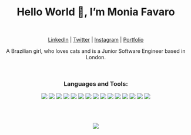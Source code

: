 <h1 align="center"> Hello World 👋, I’m Monia Favaro</h1>

</br>
<p align="center">
  <a href='https://www.linkedin.com/in/moniafavaro/' target="_blank">LinkedIn</a> | <a href='https://twitter.com/moniafavaro' target="_blank">Twitter</a> | <a href='https://www.instagram.com/moniiafavaro/' target="_blank">Instagram</a> | <a href='https://moniafavaro.github.io/' target="_blank">Portfolio</a>
</p>

<p align='center'>A Brazilian girl, who loves cats and is a Junior Software Engineer based in London.</p>

</br>
<h3 align="center">Languages and Tools:</h3>

<p align="center"> 
  <img src="https://img.icons8.com/color/48/000000/html-5--v1.png"/>
  <img src="https://img.icons8.com/color/48/000000/css3.png"/>
  <img src="https://img.icons8.com/color/48/000000/javascript--v1.png"/>
  <img src="https://img.icons8.com/color/48/000000/react-native.png"/>
  <img src="https://img.icons8.com/color/48/000000/sass.png"/>
  <img src="https://img.icons8.com/color/48/000000/bootstrap.png"/>
  <img src="https://img.icons8.com/color/48/000000/nodejs.png"/>
  <img src="https://img.icons8.com/color/48/000000/mongodb.png"/>
  <img src="https://img.icons8.com/ios/50/000000/django.png"/>
  <img src="https://img.icons8.com/color/48/000000/python--v1.png"/>
  <img src="https://img.icons8.com/color/48/000000/postgreesql.png"/>
  <img src="https://img.icons8.com/color/48/000000/npm.png"/>
  <img src="https://img.icons8.com/color/48/000000/git.png"/>
  <img src="https://img.icons8.com/fluency/48/000000/github.png"/>
  <img src="https://img.icons8.com/doodle/48/000000/figma.png"/>
</p>

</br></br>

<p align='center'>
<img src='https://github-readme-stats.vercel.app/api/top-langs/?username=moniafavaro&hide=css&theme=tokyonight'>
</p>
<!---
moniafavaro/moniafavaro is a ✨ special ✨ repository because its `README.md` (this file) appears on your GitHub profile.
You can click the Preview link to take a look at your changes.
--->

